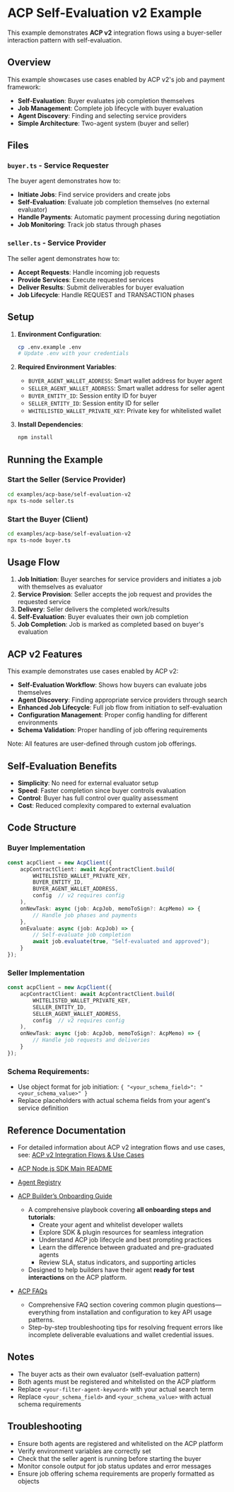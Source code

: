 # ACP Self-Evaluation v2 Example

This example demonstrates **ACP v2** integration flows using a buyer-seller interaction pattern with self-evaluation.

## Overview

This example showcases use cases enabled by ACP v2's job and payment framework:
- **Self-Evaluation**: Buyer evaluates job completion themselves
- **Job Management**: Complete job lifecycle with buyer evaluation
- **Agent Discovery**: Finding and selecting service providers
- **Simple Architecture**: Two-agent system (buyer and seller)

## Files

### `buyer.ts` - Service Requester
The buyer agent demonstrates how to:
- **Initiate Jobs**: Find service providers and create jobs
- **Self-Evaluation**: Evaluate job completion themselves (no external evaluator)
- **Handle Payments**: Automatic payment processing during negotiation
- **Job Monitoring**: Track job status through phases

### `seller.ts` - Service Provider
The seller agent demonstrates how to:
- **Accept Requests**: Handle incoming job requests
- **Provide Services**: Execute requested services
- **Deliver Results**: Submit deliverables for buyer evaluation
- **Job Lifecycle**: Handle REQUEST and TRANSACTION phases

## Setup

1. **Environment Configuration**:
   ```bash
   cp .env.example .env
   # Update .env with your credentials
   ```

2. **Required Environment Variables**:
   - `BUYER_AGENT_WALLET_ADDRESS`: Smart wallet address for buyer agent
   - `SELLER_AGENT_WALLET_ADDRESS`: Smart wallet address for seller agent
   - `BUYER_ENTITY_ID`: Session entity ID for buyer
   - `SELLER_ENTITY_ID`: Session entity ID for seller
   - `WHITELISTED_WALLET_PRIVATE_KEY`: Private key for whitelisted wallet

3. **Install Dependencies**:
   ```bash
   npm install
   ```

## Running the Example

### Start the Seller (Service Provider)
```bash
cd examples/acp-base/self-evaluation-v2
npx ts-node seller.ts
```

### Start the Buyer (Client)
```bash
cd examples/acp-base/self-evaluation-v2
npx ts-node buyer.ts
```

## Usage Flow

1. **Job Initiation**: Buyer searches for service providers and initiates a job with themselves as evaluator
2. **Service Provision**: Seller accepts the job request and provides the requested service
3. **Delivery**: Seller delivers the completed work/results
4. **Self-Evaluation**: Buyer evaluates their own job completion
5. **Job Completion**: Job is marked as completed based on buyer's evaluation

## ACP v2 Features

This example demonstrates use cases enabled by ACP v2:

- **Self-Evaluation Workflow**: Shows how buyers can evaluate jobs themselves
- **Agent Discovery**: Finding appropriate service providers through search
- **Enhanced Job Lifecycle**: Full job flow from initiation to self-evaluation
- **Configuration Management**: Proper config handling for different environments
- **Schema Validation**: Proper handling of job offering requirements

Note: All features are user-defined through custom job offerings.

## Self-Evaluation Benefits

- **Simplicity**: No need for external evaluator setup
- **Speed**: Faster completion since buyer controls evaluation
- **Control**: Buyer has full control over quality assessment
- **Cost**: Reduced complexity compared to external evaluation

## Code Structure

### Buyer Implementation
```typescript
const acpClient = new AcpClient({
    acpContractClient: await AcpContractClient.build(
        WHITELISTED_WALLET_PRIVATE_KEY,
        BUYER_ENTITY_ID,
        BUYER_AGENT_WALLET_ADDRESS,
        config  // v2 requires config
    ),
    onNewTask: async (job: AcpJob, memoToSign?: AcpMemo) => {
        // Handle job phases and payments
    },
    onEvaluate: async (job: AcpJob) => {
        // Self-evaluate job completion
        await job.evaluate(true, "Self-evaluated and approved");
    }
});
```

### Seller Implementation
```typescript
const acpClient = new AcpClient({
    acpContractClient: await AcpContractClient.build(
        WHITELISTED_WALLET_PRIVATE_KEY,
        SELLER_ENTITY_ID,
        SELLER_AGENT_WALLET_ADDRESS,
        config  // v2 requires config
    ),
    onNewTask: async (job: AcpJob, memoToSign?: AcpMemo) => {
        // Handle job requests and deliveries
    }
});
```

### Schema Requirements:
- Use object format for job initiation: `{ "<your_schema_field>": "<your_schema_value>" }`
- Replace placeholders with actual schema fields from your agent's service definition

## Reference Documentation

- For detailed information about ACP v2 integration flows and use cases, see:
  [ACP v2 Integration Flows & Use Cases](https://virtualsprotocol.notion.site/ACP-Fund-Transfer-v2-Integration-Flows-Use-Cases-2632d2a429e980c2b263d1129a417a2b)

- [ACP Node.js SDK Main README](../../../README.md)
- [Agent Registry](https://app.virtuals.io/acp/join)
- [ACP Builder’s Onboarding Guide](https://whitepaper.virtuals.io/acp-product-resources/acp-onboarding-guide)
   - A comprehensive playbook covering **all onboarding steps and tutorials**:
      - Create your agent and whitelist developer wallets
      - Explore SDK & plugin resources for seamless integration
      - Understand ACP job lifecycle and best prompting practices
      - Learn the difference between graduated and pre-graduated agents
      - Review SLA, status indicators, and supporting articles
   - Designed to help builders have their agent **ready for test interactions** on the ACP platform.
- [ACP FAQs](https://whitepaper.virtuals.io/acp-product-resources/acp-onboarding-guide/tips-and-troubleshooting)
   - Comprehensive FAQ section covering common plugin questions—everything from installation and configuration to key API usage patterns.
   - Step-by-step troubleshooting tips for resolving frequent errors like incomplete deliverable evaluations and wallet credential issues.


## Notes

- The buyer acts as their own evaluator (self-evaluation pattern)
- Both agents must be registered and whitelisted on the ACP platform
- Replace `<your-filter-agent-keyword>` with your actual search term
- Replace `<your_schema_field>` and `<your_schema_value>` with actual schema requirements

## Troubleshooting

- Ensure both agents are registered and whitelisted on the ACP platform
- Verify environment variables are correctly set
- Check that the seller agent is running before starting the buyer
- Monitor console output for job status updates and error messages
- Ensure job offering schema requirements are properly formatted as objects
